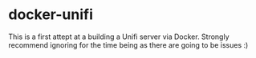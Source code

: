 # docker-unifi
This is a first attept at a building a Unifi server via Docker.  Strongly recommend ignoring for the time being as there are going to be issues :)
